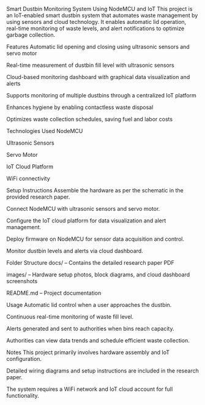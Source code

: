 Smart Dustbin Monitoring System Using NodeMCU and IoT
This project is an IoT-enabled smart dustbin system that automates waste management by using sensors and cloud technology. It enables automatic lid operation, real-time monitoring of waste levels, and alert notifications to optimize garbage collection.

Features
Automatic lid opening and closing using ultrasonic sensors and servo motor

Real-time measurement of dustbin fill level with ultrasonic sensors

Cloud-based monitoring dashboard with graphical data visualization and alerts

Supports monitoring of multiple dustbins through a centralized IoT platform

Enhances hygiene by enabling contactless waste disposal

Optimizes waste collection schedules, saving fuel and labor costs

Technologies Used
NodeMCU

Ultrasonic Sensors

Servo Motor

IoT Cloud Platform

WiFi connectivity

Setup Instructions
Assemble the hardware as per the schematic in the provided research paper.

Connect NodeMCU with ultrasonic sensors and servo motor.

Configure the IoT cloud platform for data visualization and alert management.

Deploy firmware on NodeMCU for sensor data acquisition and control.

Monitor dustbin levels and alerts via cloud dashboard.

Folder Structure
docs/ – Contains the detailed research paper PDF

images/ – Hardware setup photos, block diagrams, and cloud dashboard screenshots

README.md – Project documentation

Usage
Automatic lid control when a user approaches the dustbin.

Continuous real-time monitoring of waste fill level.

Alerts generated and sent to authorities when bins reach capacity.

Authorities can view data trends and schedule efficient waste collection.

Notes
This project primarily involves hardware assembly and IoT configuration.

Detailed wiring diagrams and setup instructions are included in the research paper.

The system requires a WiFi network and IoT cloud account for full functionality.
